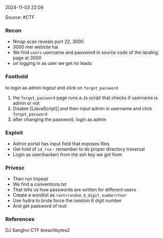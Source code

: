 
2024-11-03 22:09

Source: #CTF 
### Recon

- Nmap scan reveals port 22, 3000 
- 3000 mei website hai  
- We find `users` username and password in source code of the landing page at 3000
- on logging in as user we get no leads
### Foothold

to login as admin logout and click on `forgot_password`
1. the `forgot_password` page runs a Js script that checks if username is admin or not  
2. Disable [[JavaScript]] and then input admin in username and click `forgot_password`
3. after changing the password, login as admin 
### Exploit

- Admin portal has input field that exposes files 
- Get hold of `id_rsa` - remember to do proper directory traversal
- Login as user(hacker) from the ssh key we got from  
### Privesc

- Then run linpeas  
- We find a conventions.txt  
- That tells us how passwords are written for different users  
- Create a wordlist as `root<random_6_digit_number>toor`  
- Use hydra to brute force the random 6 digit number  
- And get password of root
### References

DJ Sanghvi CTF breachbytes2